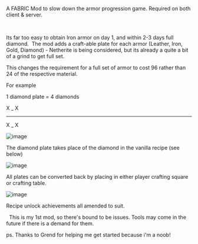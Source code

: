 A FABRIC Mod to slow down the armor progression game.
Required on both client & server.

 

Its far too easy to obtain Iron armor on day 1, and within 2-3 days full diamond. 
The mod adds a craft-able plate for each armor (Leather, Iron, Gold, Diamond) - Netherite is being considered, but its already a quite a bit of a grind to get full set.

This changes the requirement for a full set of armor to cost 96 rather than 24 of the respective material.

For example

1 diamond plate = 4 diamonds

X _ X
_ _ _
X _ X

![image](https://user-images.githubusercontent.com/7688001/147794299-dfa50f36-0a20-48eb-ae0f-a75a5b79ff73.png)

The diamond plate takes place of the diamond in the vanilla recipe (see below)

![image](https://user-images.githubusercontent.com/7688001/148661819-123d9237-5507-4767-9344-34b347e5d2b3.png)


All plates can be converted back by placing in either player crafting square or crafting table.

![image](https://user-images.githubusercontent.com/7688001/147794307-6ad084a3-ea2f-4764-b469-eaf4ea015186.png)

Recipe unlock achievements all amended to suit.

 
This is my 1st mod, so there's bound to be issues.
Tools may come in the future if there is a demand for them.

ps. Thanks to Grend for helping me get started because i'm a noob!
